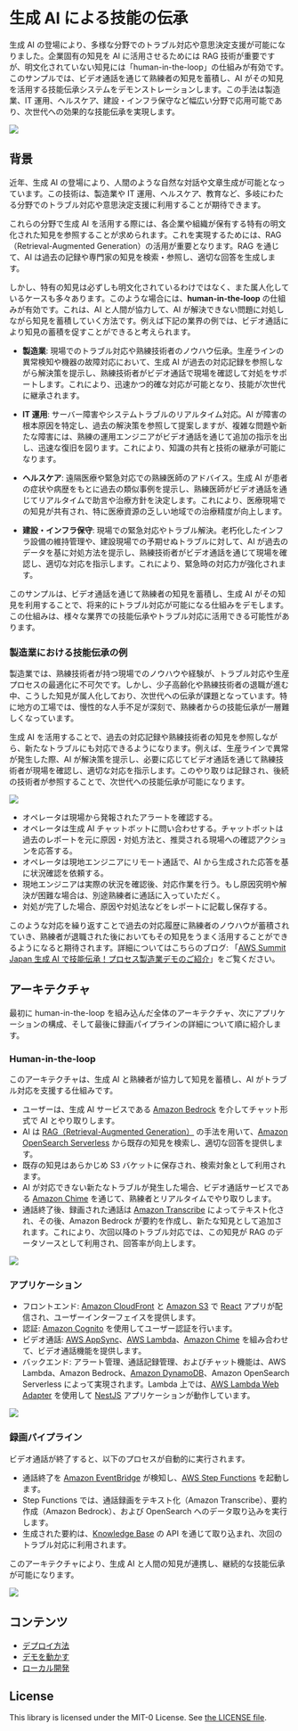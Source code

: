 # 生成 AI による技能の伝承

生成 AI の登場により、多様な分野でのトラブル対応や意思決定支援が可能になりました。企業固有の知見を AI に活用させるためには RAG 技術が重要ですが、明文化されていない知見には「human-in-the-loop」の仕組みが有効です。このサンプルでは、ビデオ通話を通じて熟練者の知見を蓄積し、AI がその知見を活用する技能伝承システムをデモンストレーションします。この手法は製造業、IT 運用、ヘルスケア、建設・インフラ保守など幅広い分野で応用可能であり、次世代への効果的な技能伝承を実現します。

![](./docs/imgs/human-in-the-loop.png)

## 背景

近年、生成 AI の登場により、人間のような自然な対話や文章生成が可能となっています。この技術は、製造業や IT 運用、ヘルスケア、教育など、多岐にわたる分野でのトラブル対応や意思決定支援に利用することが期待できます。

これらの分野で生成 AI を活用する際には、各企業や組織が保有する特有の明文化された知見を参照することが求められます。これを実現するためには、RAG（Retrieval-Augmented Generation）の活用が重要となります。RAG を通じて、AI は過去の記録や専門家の知見を検索・参照し、適切な回答を生成します。

しかし、特有の知見は必ずしも明文化されているわけではなく、また属人化しているケースも多々あります。このような場合には、**human-in-the-loop** の仕組みが有効です。これは、AI と人間が協力して、AI が解決できない問題に対処しながら知見を蓄積していく方法です。例えば下記の業界の例では、ビデオ通話により知見の蓄積を促すことができると考えられます。

- **製造業**: 現場でのトラブル対応や熟練技術者のノウハウ伝承。生産ラインの異常検知や機器の故障対応において、生成 AI が過去の対応記録を参照しながら解決策を提示し、熟練技術者がビデオ通話で現場を確認して対処をサポートします。これにより、迅速かつ的確な対応が可能となり、技能が次世代に継承されます。

- **IT 運用**: サーバー障害やシステムトラブルのリアルタイム対応。AI が障害の根本原因を特定し、過去の解決策を参照して提案しますが、複雑な問題や新たな障害には、熟練の運用エンジニアがビデオ通話を通じて追加の指示を出し、迅速な復旧を図ります。これにより、知識の共有と技術の継承が可能になります。

- **ヘルスケア**: 遠隔医療や緊急対応での熟練医師のアドバイス。生成 AI が患者の症状や病歴をもとに過去の類似事例を提示し、熟練医師がビデオ通話を通じてリアルタイムで助言や治療方針を決定します。これにより、医療現場での知見が共有され、特に医療資源の乏しい地域での治療精度が向上します。

- **建設・インフラ保守**: 現場での緊急対応やトラブル解決。老朽化したインフラ設備の維持管理や、建設現場での予期せぬトラブルに対して、AI が過去のデータを基に対処方法を提示し、熟練技術者がビデオ通話を通じて現場を確認し、適切な対応を指示します。これにより、緊急時の対応力が強化されます。

このサンプルは、ビデオ通話を通じて熟練者の知見を蓄積し、生成 AI がその知見を利用することで、将来的にトラブル対応が可能になる仕組みをデモします。この仕組みは、様々な業界での技能伝承やトラブル対応に活用できる可能性があります。

### 製造業における技能伝承の例

製造業では、熟練技術者が持つ現場でのノウハウや経験が、トラブル対応や生産プロセスの最適化に不可欠です。しかし、少子高齢化や熟練技術者の退職が進む中、こうした知見が属人化しており、次世代への伝承が課題となっています。特に地方の工場では、慢性的な人手不足が深刻で、熟練者からの技能伝承が一層難しくなっています。

生成 AI を活用することで、過去の対応記録や熟練技術者の知見を参照しながら、新たなトラブルにも対応できるようになります。例えば、生産ラインで異常が発生した際、AI が解決策を提示し、必要に応じてビデオ通話を通じて熟練技術者が現場を確認し、適切な対応を指示します。このやり取りは記録され、後続の技術者が参照することで、次世代への技能伝承が可能になります。

![](./docs/imgs/concept.png)

- オペレータは現場から発報されたアラートを確認する。
- オペレータは生成 AI チャットボットに問い合わせする。チャットボットは過去のレポートを元に原因・対処方法と、推奨される現場への確認アクションを応答する。
- オペレータは現地エンジニアにリモート通話で、AI から生成された応答を基に状況確認を依頼する。
- 現地エンジニアは実際の状況を確認後、対応作業を行う。もし原因究明や解決が困難な場合は、別途熟練者に通話に入っていただく。
- 対処が完了した場合、原因や対処法などをレポートに記載し保存する。

このような対応を繰り返すことで過去の対応履歴に熟練者のノウハウが蓄積されていき、熟練者が退職された後においてもその知見をうまく活用することができるようになると期待されます。詳細についてはこちらのブログ: 「[AWS Summit Japan 生成 AI で技能伝承！プロセス製造業デモのご紹介](https://aws.amazon.com/jp/blogs/news/aws-summit-japan-2024-generative-ai-demo-for-process-manufacturing/)」をご覧ください。

## アーキテクチャ

最初に human-in-the-loop を組み込んだ全体のアーキテクチャ、次にアプリケーションの構成、そして最後に録画パイプラインの詳細について順に紹介します。

### Human-in-the-loop

このアーキテクチャは、生成 AI と熟練者が協力して知見を蓄積し、AI がトラブル対応を支援する仕組みです。

- ユーザーは、生成 AI サービスである [Amazon Bedrock](https://aws.amazon.com/jp/bedrock/) を介してチャット形式で AI とやり取りします。
- AI は [RAG（Retrieval-Augmented Generation）](https://aws.amazon.com/jp/what-is/retrieval-augmented-generation/) の手法を用いて、[Amazon OpenSearch Serverless](https://aws.amazon.com/jp/opensearch-service/features/serverless/) から既存の知見を検索し、適切な回答を提供します。
- 既存の知見はあらかじめ S3 バケットに保存され、検索対象として利用されます。
- AI が対応できない新たなトラブルが発生した場合、ビデオ通話サービスである [Amazon Chime](https://aws.amazon.com/jp/chime/) を通じて、熟練者とリアルタイムでやり取りします。
- 通話終了後、録画された通話は [Amazon Transcribe](https://aws.amazon.com/jp/transcribe/) によってテキスト化され、その後、Amazon Bedrock が要約を作成し、新たな知見として追加されます。これにより、次回以降のトラブル対応では、この知見が RAG のデータソースとして利用され、回答率が向上します。

![](./docs/imgs/arch-overview.png)

### アプリケーション

- フロントエンド: [Amazon CloudFront](https://aws.amazon.com/jp/cloudfront/) と [Amazon S3](https://aws.amazon.com/jp/s3/) で [React](https://react.dev/) アプリが配信され、ユーザーインターフェイスを提供します。
- 認証: [Amazon Cognito](https://aws.amazon.com/jp/cognito/) を使用してユーザー認証を行います。
- ビデオ通話: [AWS AppSync](https://aws.amazon.com/jp/appsync/)、[AWS Lambda](https://aws.amazon.com/jp/lambda/)、[Amazon Chime](https://aws.amazon.com/jp/chime/) を組み合わせて、ビデオ通話機能を提供します。
- バックエンド: アラート管理、通話記録管理、およびチャット機能は、AWS Lambda、Amazon Bedrock、[Amazon DynamoDB](https://aws.amazon.com/jp/dynamodb/)、Amazon OpenSearch Serverless によって実現されます。Lambda 上では、[AWS Lambda Web Adapter](https://github.com/awslabs/aws-lambda-web-adapter) を使用して [NestJS](https://nestjs.com/) アプリケーションが動作しています。

![](./docs/imgs/arch-app.png)

### 録画パイプライン

ビデオ通話が終了すると、以下のプロセスが自動的に実行されます。

- 通話終了を [Amazon EventBridge](https://aws.amazon.com/jp/eventbridge/) が検知し、[AWS Step Functions](https://aws.amazon.com/jp/step-functions/) を起動します。
- Step Functions では、通話録画をテキスト化（Amazon Transcribe）、要約作成（Amazon Bedrock）、および OpenSearch へのデータ取り込みを実行します。
- 生成された要約は、[Knowledge Base](https://docs.aws.amazon.com/ja_jp/bedrock/latest/userguide/knowledge-base.html) の API を通じて取り込まれ、次回のトラブル対応に利用されます。

このアーキテクチャにより、生成 AI と人間の知見が連携し、継続的な技能伝承が可能になります。

![](./docs/imgs/arch-video-pipeline.png)

## コンテンツ

- [デプロイ方法](./docs/deploy.md)
- [デモを動かす](./docs/run_demo.md)
- [ローカル開発](./docs/dev_local.md)

## License

This library is licensed under the MIT-0 License. See [the LICENSE file](./LICENSE).
